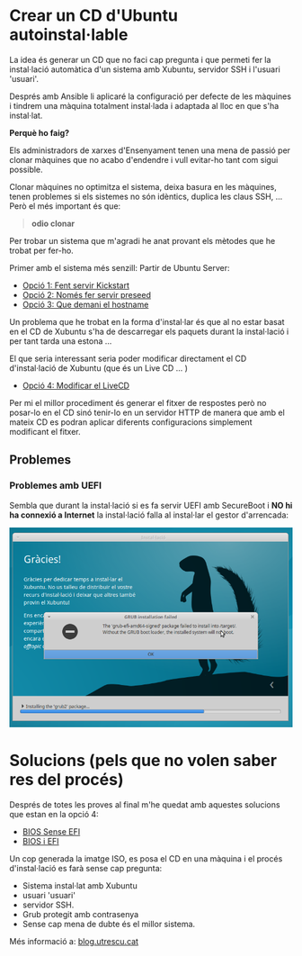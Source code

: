 Crear un CD d'Ubuntu autoinstal·lable
================================
La idea és generar un CD que no faci cap pregunta i que permeti fer la instal·lació automàtica d'un sistema amb Xubuntu, servidor SSH i l'usuari 'usuari'.

Després amb Ansible li aplicaré la configuració per defecte de les màquines i tindrem una màquina totalment instal·lada i adaptada al lloc en que s'ha instal·lat.

**Perquè ho faig?**

Els administradors de xarxes d'Ensenyament tenen una mena de passió per clonar màquines que no acabo d'endendre i vull evitar-ho tant com sigui possible.

Clonar màquines no optimitza el sistema, deixa basura en les màquines, tenen problemes si els sistemes no són idèntics, duplica les claus SSH, ... Però el més important és que:

> **odio clonar** 

Per trobar un sistema que m'agradi he anat provant els mètodes que he trobat per fer-ho. 

Primer amb el sistema més senzill: Partir de Ubuntu Server:

* [Opció 1: Fent servir Kickstart](kickstart/README.md)
* [Opció 2: Només fer servir preseed](preseed/README.md)
* [Opció 3: Que demani el hostname](hostdemand/README.md)

Un problema que he trobat en la forma d'instal·lar és que al no estar basat en el CD de Xubuntu s'ha de descarregar els paquets durant la instal·lació i per tant tarda una estona ...

El que seria interessant seria poder modificar directament el CD d'instal·lació de Xubuntu (que és un Live CD ... )

* [Opció 4: Modificar el LiveCD](xubuntu/README.md)

Per mi el millor procediment és generar el fitxer de respostes però no posar-lo en el CD sinó tenir-lo en un servidor HTTP de manera que amb el mateix CD es podran aplicar diferents configuracions simplement modificant el fitxer.

Problemes
-----------------------

### Problemes amb UEFI
Sembla que durant la instal·lació si es fa servir UEFI amb SecureBoot i **NO hi ha connexió a Internet** la instal·lació falla al instal·lar el gestor d'arrencada:

![falla](imatges/uefail.png)

Solucions (pels que no volen saber res del procés)
========================================================

Després de totes les proves al final m'he quedat amb aquestes solucions que estan en la opció 4:

* [BIOS Sense EFI](https://github.com/utrescu/ubuntu-sense-mans/blob/master/xubuntu/NoEFI.md)
* [BIOS i EFI](https://github.com/utrescu/ubuntu-sense-mans/blob/master/xubuntu/EFI.md)

Un cop generada la imatge ISO, es posa el CD en una màquina i el procés d'instal·lació es farà sense cap pregunta:

- Sistema instal·lat amb Xubuntu
- usuari 'usuari'
- servidor SSH.
- Grub protegit amb contrasenya
- Sense cap mena de dubte és el millor sistema.

Més informació a: [blog.utrescu.cat](https://blog.utrescu.cat/blog/2016-08-22-xubuntu_unattended/)
